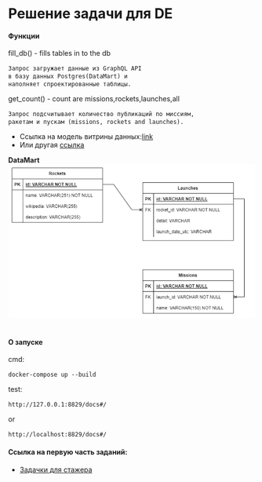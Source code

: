 # Решение задачи для DE

#### Функции

fill_db() - fills tables in to the db

    Запрос загружает данные из GraphQL API 
    в базу данных Postgres(DataMart) и 
    наполняет спроектированные таблицы.

    
get_count() - count are missions,rockets,launches,all
    
    Запрос подсчитывает количество публикаций по миссиям,
    ракетам и пускам (missions, rockets and launches).

 * Ссылка на модель витрины данных:[link](https://viewer.diagrams.net/?tags=%7B%7D&highlight=0000ff&edit=_blank&layers=1&nav=1#G1LdWpUr9a_i2OA4yab1InDnmiPj4aWIft/)
 * Или другая [ссылка](https://github.com/NNikitaB/TaskForDE/blob/master/task_for_de_datamart.drawio.png)

**DataMart**
![alt tag](https://github.com/NNikitaB/TaskForDE/blob/master/task_for_de_datamart.drawio.png)
<br/><br/>

#### О запуске
 
 cmd:

    docker-compose up --build
 test:

    http://127.0.0.1:8829/docs#/

or

    http://localhost:8829/docs#/

#### Ссылка на первую часть заданий:

 * [Задачки для стажера](https://github.com/NNikitaB/TasksForIntern)



